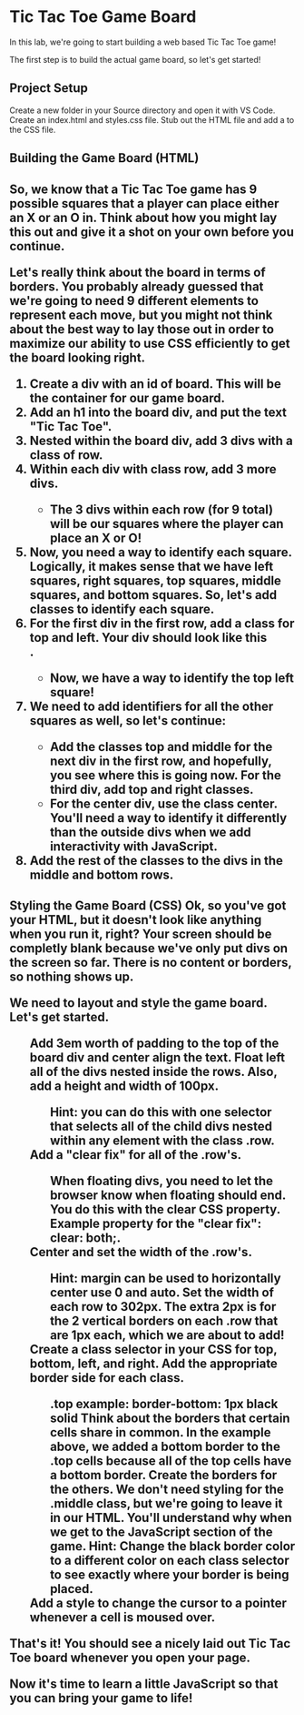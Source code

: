 <h1>Tic Tac Toe Game Board</h1>
In this lab, we're going to start building a web based Tic Tac Toe game!

The first step is to build the actual game board, so let's get started!

<h2>Project Setup</h2>
Create a new folder in your Source directory and open it with VS Code.
Create an index.html and styles.css file.
Stub out the HTML file and add a <link> to the CSS file.
<h2>Building the Game Board (HTML)<h2>
So, we know that a Tic Tac Toe game has 9 possible squares that a player can place either an X or an O in. Think about how you might lay this out and give it a shot on your own before you continue.

Let's really think about the board in terms of borders. You probably already guessed that we're going to need 9 different elements to represent each move, but you might not think about the best way to lay those out in order to maximize our ability to use CSS efficiently to get the board looking right.
<ol>
<li>Create a div with an id of board. This will be the container for our game board.</li>
<li>Add an h1 into the board div, and put the text "Tic Tac Toe".</li>
<li>Nested within the board div, add 3 divs with a class of row.</li>
<li>Within each div with class row, add 3 more divs.</li>
<ul>
<li>The 3 divs within each row (for 9 total) will be our squares where the player can place an X or O!</li>
</ul>
<li>Now, you need a way to identify each square. Logically, it makes sense that we have left squares, right squares, top squares, middle squares, and bottom squares. So, let's add classes to identify each square.</li>
<li>For the first div in the first row, add a class for top and left. Your div should look like this <div class="top left"></div>.</li>
<ul>
<li>Now, we have a way to identify the top left square!</li>
</ul>
<li>We need to add identifiers for all the other squares as well, so let's continue:</li>
<ul>
<li>Add the classes top and middle for the next div in the first row, and hopefully, you see where this is going now. For the third div, add top and right classes.</li>
<li>For the center div, use the class center. You'll need a way to identify it differently than the outside divs when we add interactivity with JavaScript.</li>
</ul>
<li>Add the rest of the classes to the divs in the middle and bottom rows.</li>
</ol>
<h2>Styling the Game Board (CSS)
Ok, so you've got your HTML, but it doesn't look like anything when you run it, right? Your screen should be completly blank because we've only put divs on the screen so far. There is no content or borders, so nothing shows up.

We need to layout and style the game board. Let's get started.

<ol>
</li>Add 3em worth of padding to the top of the board div and center align the text.</li>
</li>Float left all of the divs nested inside the rows. Also, add a height and width of 100px.</li>
<ul>
</li>Hint: you can do this with one selector that selects all of the child divs nested within any element with the class .row.</li>
</ul>
</li>Add a "clear fix" for all of the .row's.</li>
<ul>
</li>When floating divs, you need to let the browser know when floating should end. You do this with the clear CSS property.</li>
</li>Example property for the "clear fix": clear: both;.</li>
</ul>
</li>Center and set the width of the .row's.</li>
<ul>
</li>Hint: margin can be used to horizontally center use 0 and auto.</li>
</li>Set the width of each row to 302px. The extra 2px is for the 2 vertical borders on each .row that are 1px each, which we are about to add!</li>
</ul>
</li>Create a class selector in your CSS for top, bottom, left, and right. Add the appropriate border side for each class.</li>
<ul>
</li>.top example: border-bottom: 1px black solid</li>
</li>Think about the borders that certain cells share in common. In the example above, we added a bottom border to the .top cells because all of the top cells have a bottom border. Create the borders for the others.</li>
</li>We don't need styling for the .middle class, but we're going to leave it in our HTML. You'll understand why when we get to the JavaScript section of the game.</li>
</li>Hint: Change the black border color to a different color on each class selector to see exactly where your border is being placed.</li>
</ul>
</li>Add a style to change the cursor to a pointer whenever a cell is moused over.</li>
</ol>
That's it! You should see a nicely laid out Tic Tac Toe board whenever you open your page.

Now it's time to learn a little JavaScript so that you can bring your game to life!